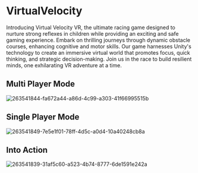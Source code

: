 # VirtualVelocity
Introducing Virtual Velocity VR, the ultimate racing game designed to nurture strong reflexes in children while providing an exciting and safe gaming experience. Embark on thrilling journeys through dynamic obstacle courses, enhancing cognitive and motor skills. Our game harnesses Unity's technology to create an immersive virtual world that promotes focus, quick thinking, and strategic decision-making. Join us in the race to build resilient minds, one exhilarating VR adventure at a time.

## Multi Player Mode
![263541844-fa672a44-a86d-4c99-a303-41f66995515b](https://github.com/radhikaa-gupta/VirtualVelocityy/assets/123308047/8c4b698e-9c7f-48d6-8574-25f6973fad39)

## Single Player Mode
![263541849-7e5e1f01-78ff-4d5c-a0d4-10a40248cb8a](https://github.com/radhikaa-gupta/VirtualVelocityy/assets/123308047/4fe5ed03-ffea-41b4-b004-f3a3bbedc754)

## Into Action
![263541839-31af5c60-a523-4b74-8777-6de1591e242a](https://github.com/radhikaa-gupta/VirtualVelocityy/assets/123308047/469f06da-4f8d-4dc0-ae93-f34e0969b83c)

